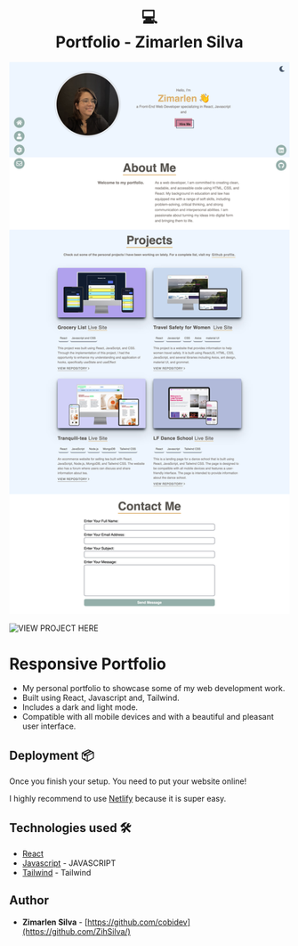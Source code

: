 
<h1 align="center">
  💻 <br> Portfolio - Zimarlen Silva
</h1>

![Project](src/images/screen.png)


![VIEW PROJECT HERE](https://zimarlen-portfolio.netlify.app/)


# Responsive Portfolio

- My personal portfolio to showcase some of my web development work.
- Built using React, Javascript and, Tailwind.
- Includes a dark and light mode.
- Compatible with all mobile devices and with a beautiful and pleasant user interface.

## Deployment 📦

Once you finish your setup. You need to put your website online!

I highly recommend to use [Netlify](https://netlify.com) because it is super easy.

## Technologies used 🛠️

- [React](https://reactjs.org/) 
- [Javascript](https://www.javascript.com/) - JAVASCRIPT
- [Tailwind](https://tailwindui.com/) - Tailwind


## Author

- **Zimarlen Silva** - [https://github.com/cobidev](https://github.com/ZihSilva/)



